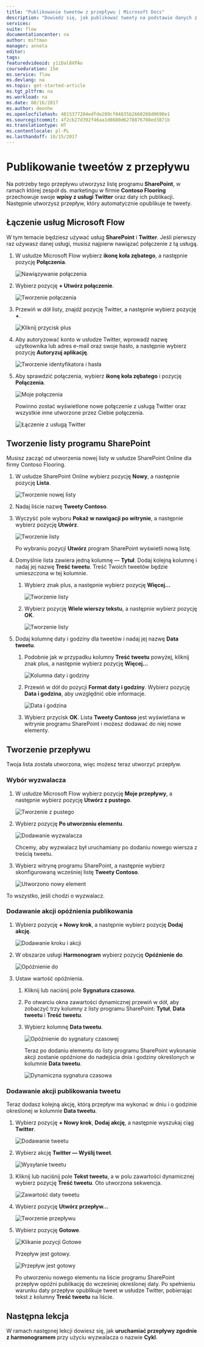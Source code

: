 ```yaml
---
title: "Publikowanie tweetów z przepływu | Microsoft Docs"
description: "Dowiedz się, jak publikować tweety na podstawie danych z listy programu SharePoint."
services: 
suite: flow
documentationcenter: na
author: msftman
manager: anneta
editor: 
tags: 
featuredvideoid: y1iDal8XPAo
courseduration: 15m
ms.service: flow
ms.devlang: na
ms.topic: get-started-article
ms.tgt_pltfrm: na
ms.workload: na
ms.date: 08/16/2017
ms.author: deonhe
ms.openlocfilehash: 4015377204edfde289cf04835b2660288d0690e1
ms.sourcegitcommit: 4f2cb27d392f46aa1d8680d6278876780ed3871b
ms.translationtype: HT
ms.contentlocale: pl-PL
ms.lasthandoff: 10/15/2017
---
```

# <a name="post-tweets-from-a-flow"></a>Publikowanie tweetów z przepływu
Na potrzeby tego przepływu utworzysz listę programu **SharePoint**, w ramach której zespół ds. marketingu w firmie **Contoso Flooring** przechowuje swoje **wpisy z usługi Twitter** oraz daty ich publikacji. Następnie utworzysz przepływ, który automatycznie opublikuje te tweety. 

## <a name="connect-microsoft-flow-services"></a>Łączenie usług Microsoft Flow
W tym temacie będziesz używać usług **SharePoint** i **Twitter**. Jeśli pierwszy raz używasz danej usługi, musisz najpierw nawiązać połączenie z tą usługą. 

1. W usłudze Microsoft Flow wybierz **ikonę koła zębatego**, a następnie pozycję **Połączenia**.
   
    ![Nawiązywanie połączenia](./media/learning-push-notifications/2-get-connection.png) 
2. Wybierz pozycję **+ Utwórz połączenie**.
   
    ![Tworzenie połączenia](./media/learning-push-notifications/3-create-connection.png) 
3. Przewiń w dół listy, znajdź pozycję Twitter, a następnie wybierz pozycję **+**.
   
    ![Kliknij przycisk plus](./media/learning-push-notifications/4-click-plus.png)
4. Aby autoryzować konto w usłudze Twitter, wprowadź nazwę użytkownika lub adres e-mail oraz swoje hasło, a następnie wybierz pozycję **Autoryzuj aplikację**.
   
    ![Tworzenie identyfikatora i hasła](./media/learning-push-notifications/5-create-id-pswd.png)
5. Aby sprawdzić połączenia, wybierz **ikonę koła zębatego** i pozycję **Połączenia**.
   
    ![Moje połączenia](./media/learning-push-notifications/6-my-connections.png)
   
    Powinno zostać wyświetlone nowe połączenie z usługą Twitter oraz wszystkie inne utworzone przez Ciebie połączenia. 
   
    ![Łączenie z usługą Twitter](./media/learning-push-notifications/7-twitter-connection.png)

## <a name="build-a-sharepoint-list"></a>Tworzenie listy programu SharePoint
Musisz zacząć od utworzenia nowej listy w usłudze SharePoint Online dla firmy Contoso Flooring. 

1. W usłudze SharePoint Online wybierz pozycję **Nowy**, a następnie pozycję **Lista**.
   
    ![Tworzenie nowej listy](./media/learning-push-notifications/1-new-list.png)
2. Nadaj liście nazwę **Tweety Contoso**. 
3. Wyczyść pole wyboru **Pokaż w nawigacji po witrynie**, a następnie wybierz pozycję **Utwórz**.
   
    ![Tworzenie listy](./media/learning-push-notifications/2-name-create-list.png)
   
    Po wybraniu pozycji **Utwórz** program SharePoint wyświetli nową listę.
4. Domyślnie lista zawiera jedną kolumnę — **Tytuł**. Dodaj kolejną kolumnę i nadaj jej nazwę **Treść tweetu**. Treść Twoich tweetów będzie umieszczona w tej kolumnie. 
   
   1. Wybierz znak plus, a następnie wybierz pozycję **Więcej...**
      
       ![Tworzenie listy](./media/learning-push-notifications/3-add-more-column-types.png)
   2. Wybierz pozycję **Wiele wierszy tekstu**, a następnie wybierz pozycję **OK**.
      
       ![Tworzenie listy](./media/learning-push-notifications/4-add-column.png)
5. Dodaj kolumnę daty i godziny dla tweetów i nadaj jej nazwę **Data tweetu**.
   
   1. Podobnie jak w przypadku kolumny **Treść tweetu** powyżej, kliknij znak plus, a następnie wybierz pozycję **Więcej...**
      
       ![Kolumna daty i godziny](./media/learning-push-notifications/5-date-time-col.png)
   2. Przewiń w dół do pozycji **Format daty i godziny**. Wybierz pozycję **Data i godzina**, aby uwzględnić obie informacje.
      
       ![Data i godzina](./media/learning-push-notifications/6-date-time-must-do.png)
   3. Wybierz przycisk **OK**. Lista **Tweety Contoso** jest wyświetlana w witrynie programu SharePoint i możesz dodawać do niej nowe elementy.

## <a name="build-the-flow"></a>Tworzenie przepływu
Twoja lista została utworzona, więc możesz teraz utworzyć przepływ.

### <a name="choose-a-trigger"></a>Wybór wyzwalacza
1. W usłudze Microsoft Flow wybierz pozycję **Moje przepływy**, a następnie wybierz pozycję **Utwórz z pustego**.
   
    ![Tworzenie z pustego](./media/learning-push-notifications/8-create-from-blank.png)
2. Wybierz pozycję **Po utworzeniu elementu**.
   
    ![Dodawanie wyzwalacza](./media/learning-push-notifications/9-add-trigger.png)
   
    Chcemy, aby wyzwalacz był uruchamiany po dodaniu nowego wiersza z treścią tweetu.
3. Wybierz witrynę programu SharePoint, a następnie wybierz skonfigurowaną wcześniej listę **Tweety Contoso**.
   
    ![Utworzono nowy element](./media/learning-push-notifications/11-set-trigger.png)

To wszystko, jeśli chodzi o wyzwalacz.

### <a name="add-an-action-to-delay-posting"></a>Dodawanie akcji opóźnienia publikowania
1. Wybierz pozycję **+ Nowy krok**, a następnie wybierz pozycję **Dodaj akcję**. 
   
    ![Dodawanie kroku i akcji](./media/learning-push-notifications/12-add-step-and-action.png)
2. W obszarze usługi **Harmonogram** wybierz pozycję **Opóźnienie do**. 
   
    ![Opóźnienie do](./media/learning-push-notifications/13-delay-until-schedule.png)  
3. Ustaw wartość opóźnienia.
   
   1. Kliknij lub naciśnij pole **Sygnatura czasowa**. 
   2. Po otwarciu okna zawartości dynamicznej przewiń w dół, aby zobaczyć trzy kolumny z listy programu SharePoint: **Tytuł**, **Data tweetu** i **Treść tweetu**.
   3. Wybierz kolumnę **Data tweetu**. 
      
       ![Opóźnienie do sygnatury czasowej](./media/learning-push-notifications/14-delay-until-timestamp.png)
      
       Teraz po dodaniu elementu do listy programu SharePoint wykonanie akcji zostanie opóźnione do nadejścia dnia i godziny określonych w kolumnie **Data tweetu**.
      
       ![Dynamiczna sygnatura czasowa](./media/learning-push-notifications/15-dynamic-timestamp.png)

### <a name="add-an-action-to-post-a-tweet"></a>Dodawanie akcji publikowania tweetu
Teraz dodasz kolejną akcję, którą przepływ ma wykonać w dniu i o godzinie określonej w kolumnie **Data tweetu**.

1. Wybierz pozycję **+ Nowy krok**, **Dodaj akcję**, a następnie wyszukaj ciąg **Twitter**.
   
    ![Dodawanie tweetu](./media/learning-push-notifications/16-add-tweet.png) 
2. Wybierz akcję **Twitter — Wyślij tweet**.
   
    ![Wysyłanie tweetu](./media/learning-push-notifications/17-post-tweet.png) 
3. Kliknij lub naciśnij pole **Tekst tweetu**, a w polu zawartości dynamicznej wybierz pozycję **Treść tweetu**. Oto utworzona sekwencja. 
   
    ![Zawartość daty tweetu](./media/learning-push-notifications/18-tweet-date-content.png)
4. Wybierz pozycję **Utwórz przepływ...**
   
    ![Tworzenie przepływu](./media/learning-push-notifications/19-tiny-create.png) 
5. Wybierz pozycję **Gotowe**.
   
    ![Klikanie pozycji Gotowe](./media/learning-push-notifications/19-click-done.png)
   
    Przepływ jest gotowy.
   
    ![Przepływ jest gotowy](./media/learning-push-notifications/20-flow-is-done.png)
   
    Po utworzeniu nowego elementu na liście programu SharePoint przepływ opóźni publikację do wcześniej określonej daty. Po spełnieniu warunku daty przepływ opublikuje tweet w usłudze Twitter, pobierając tekst z kolumny **Treść tweetu** na liście.

## <a name="next-lesson"></a>Następna lekcja
W ramach następnej lekcji dowiesz się, jak **uruchamiać przepływy zgodnie z harmonogramem** przy użyciu wyzwalacza o nazwie **Cykl**.

